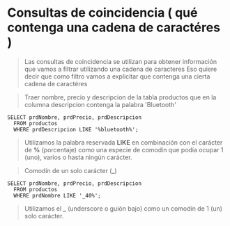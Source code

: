 # Consultas de coincidencia ( qué contenga una cadena de caractéres )

> Las consultas de coincidencia se utilizan para obtener información que vamos a filtrar utilizando una cadena de caracteres
> Eso quiere decir que como filtro vamos a explicitar que contenga una cierta cadena de caractéres

> Traer nombre, precio y descripcion
> de la tabla productos
> que en la columna descripcion contenga la palabra 'Bluetooth'
 
    SELECT prdNombre, prdPrecio, prdDescripcion   
      FROM productos  
      WHERE prdDescripcion LIKE '%bluetooth%'; 

> Utilizamos la palabra reservada **LIKE** en combinación 
> con el carácter de **%** (porcentaje) como una especie de comodín que podía ocupar 1 (uno), varios o hasta ningún carácter.

> Comodín de un solo carácter (_)

    SELECT prdNombre, prdPrecio, prdDescripcion    
      FROM productos  
      WHERE prdNombre LIKE '_40%';

> Utilizamos el **_** (underscore o  guión bajo)
> como un comodín de 1 (un) solo carácter.
